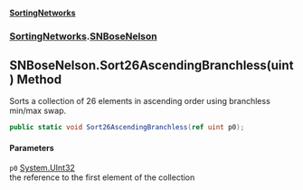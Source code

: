 #### [SortingNetworks](index.md 'index')
### [SortingNetworks](SortingNetworks.md 'SortingNetworks').[SNBoseNelson](SortingNetworks_SNBoseNelson.md 'SortingNetworks.SNBoseNelson')
## SNBoseNelson.Sort26AscendingBranchless(uint) Method
Sorts a collection of 26 elements in ascending order using branchless min/max swap.  
```csharp
public static void Sort26AscendingBranchless(ref uint p0);
```
#### Parameters
<a name='SortingNetworks_SNBoseNelson_Sort26AscendingBranchless(uint)_p0'></a>
`p0` [System.UInt32](https://docs.microsoft.com/en-us/dotnet/api/System.UInt32 'System.UInt32')  
the reference to the first element of the collection
  

